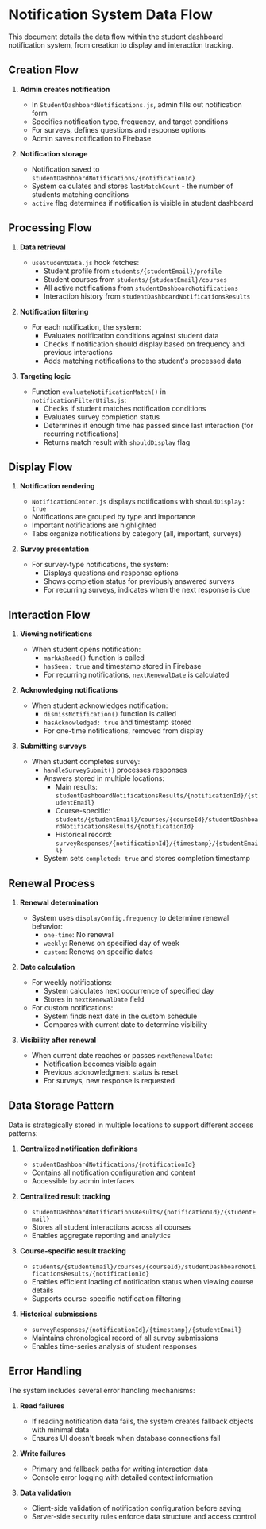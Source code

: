 # Notification System Data Flow

This document details the data flow within the student dashboard notification system, from creation to display and interaction tracking.

## Creation Flow

1. **Admin creates notification**
   - In `StudentDashboardNotifications.js`, admin fills out notification form
   - Specifies notification type, frequency, and target conditions
   - For surveys, defines questions and response options
   - Admin saves notification to Firebase

2. **Notification storage**
   - Notification saved to `studentDashboardNotifications/{notificationId}`
   - System calculates and stores `lastMatchCount` - the number of students matching conditions
   - `active` flag determines if notification is visible in student dashboard

## Processing Flow

1. **Data retrieval**
   - `useStudentData.js` hook fetches:
     - Student profile from `students/{studentEmail}/profile`
     - Student courses from `students/{studentEmail}/courses`
     - All active notifications from `studentDashboardNotifications`
     - Interaction history from `studentDashboardNotificationsResults`

2. **Notification filtering**
   - For each notification, the system:
     - Evaluates notification conditions against student data
     - Checks if notification should display based on frequency and previous interactions
     - Adds matching notifications to the student's processed data

3. **Targeting logic**
   - Function `evaluateNotificationMatch()` in `notificationFilterUtils.js`:
     - Checks if student matches notification conditions
     - Evaluates survey completion status
     - Determines if enough time has passed since last interaction (for recurring notifications)
     - Returns match result with `shouldDisplay` flag

## Display Flow

1. **Notification rendering**
   - `NotificationCenter.js` displays notifications with `shouldDisplay: true`
   - Notifications are grouped by type and importance
   - Important notifications are highlighted
   - Tabs organize notifications by category (all, important, surveys)

2. **Survey presentation**
   - For survey-type notifications, the system:
     - Displays questions and response options
     - Shows completion status for previously answered surveys
     - For recurring surveys, indicates when the next response is due

## Interaction Flow

1. **Viewing notifications**
   - When student opens notification:
     - `markAsRead()` function is called
     - `hasSeen: true` and timestamp stored in Firebase
     - For recurring notifications, `nextRenewalDate` is calculated

2. **Acknowledging notifications**
   - When student acknowledges notification:
     - `dismissNotification()` function is called
     - `hasAcknowledged: true` and timestamp stored
     - For one-time notifications, removed from display

3. **Submitting surveys**
   - When student completes survey:
     - `handleSurveySubmit()` processes responses
     - Answers stored in multiple locations:
       - Main results: `studentDashboardNotificationsResults/{notificationId}/{studentEmail}`
       - Course-specific: `students/{studentEmail}/courses/{courseId}/studentDashboardNotificationsResults/{notificationId}`
       - Historical record: `surveyResponses/{notificationId}/{timestamp}/{studentEmail}`
     - System sets `completed: true` and stores completion timestamp

## Renewal Process

1. **Renewal determination**
   - System uses `displayConfig.frequency` to determine renewal behavior:
     - `one-time`: No renewal
     - `weekly`: Renews on specified day of week
     - `custom`: Renews on specific dates

2. **Date calculation**
   - For weekly notifications:
     - System calculates next occurrence of specified day
     - Stores in `nextRenewalDate` field
   - For custom notifications:
     - System finds next date in the custom schedule
     - Compares with current date to determine visibility

3. **Visibility after renewal**
   - When current date reaches or passes `nextRenewalDate`:
     - Notification becomes visible again
     - Previous acknowledgment status is reset
     - For surveys, new response is requested

## Data Storage Pattern

Data is strategically stored in multiple locations to support different access patterns:

1. **Centralized notification definitions**
   - `studentDashboardNotifications/{notificationId}`
   - Contains all notification configuration and content
   - Accessible by admin interfaces

2. **Centralized result tracking**
   - `studentDashboardNotificationsResults/{notificationId}/{studentEmail}`
   - Stores all student interactions across all courses
   - Enables aggregate reporting and analytics

3. **Course-specific result tracking**
   - `students/{studentEmail}/courses/{courseId}/studentDashboardNotificationsResults/{notificationId}`
   - Enables efficient loading of notification status when viewing course details
   - Supports course-specific notification filtering

4. **Historical submissions**
   - `surveyResponses/{notificationId}/{timestamp}/{studentEmail}`
   - Maintains chronological record of all survey submissions
   - Enables time-series analysis of student responses

## Error Handling

The system includes several error handling mechanisms:

1. **Read failures**
   - If reading notification data fails, the system creates fallback objects with minimal data
   - Ensures UI doesn't break when database connections fail

2. **Write failures**
   - Primary and fallback paths for writing interaction data
   - Console error logging with detailed context information

3. **Data validation**
   - Client-side validation of notification configuration before saving
   - Server-side security rules enforce data structure and access control